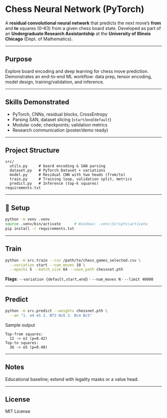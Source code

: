#  Chess Neural Network (PyTorch)

A **residual convolutional neural network** that predicts the next move’s **from** and **to** squares (0–63) from a given chess board state.
Developed as part of an **Undergraduate Research Assistantship** at the **University of Illinois Chicago** (Dept. of Mathematics).

---

##  Purpose
Explore board encoding and deep learning for chess move prediction.
Demonstrates an end-to-end ML workflow: data prep, tensor encoding, model design, training/validation, and inference.

---

##  Skills Demonstrated
- PyTorch, CNNs, residual blocks, CrossEntropy
- Parsing SAN, dataset slicing (`start`/`end`/`default`)
- Modular code; checkpoints; validation metrics
- Research communication (poster/demo ready)

---

##  Project Structure
```
src/
  utils.py     # board encoding & SAN parsing
  dataset.py   # PyTorch Dataset + variations
  model.py     # Residual CNN with two heads (from/to)
  train.py     # Training loop, validation split, metrics
  predict.py   # Inference (top-k squares)
requirements.txt
```

---

## 🚀 Setup
```bash
python -m venv .venv
source .venv/bin/activate      # Windows: .venv\Scripts\activate
pip install -r requirements.txt
```

---

##  Train
```bash
python -m src.train --csv /path/to/chess_games_selected.csv \
  --variation start --num_moves 10 \
  --epochs 5 --batch_size 64 --save_path chessnet.pth
```
**Flags**: `--variation {default,start,end}` · `--num_moves N` · `--limit 40000`

---

##  Predict
```bash
python -m src.predict --weights chessnet.pth \
  --an "1. e4 e5 2. Nf3 Nc6 3. Bc4 Bc5"
```
Sample output
```
Top-from squares:
  12 -> e2 (p=0.42)
Top-to squares:
  36 -> e5 (p=0.48)
```

---

##  Notes
Educational baseline; extend with legality masks or a value head.

---

##  License
MIT License

